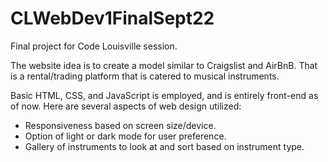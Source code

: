 # CLWebDev1FinalSept22
Final project for Code Louisville session.

The website idea is to create a model similar to Craigslist and AirBnB. That is a rental/trading platform that is catered to musical instruments. 

Basic HTML, CSS, and JavaScript is employed, and is entirely front-end as of now. Here are several aspects of web design utilized:
- Responsiveness based on screen size/device.
- Option of light or dark mode for user preference.
- Gallery of instruments to look at and sort based on instrument type.
